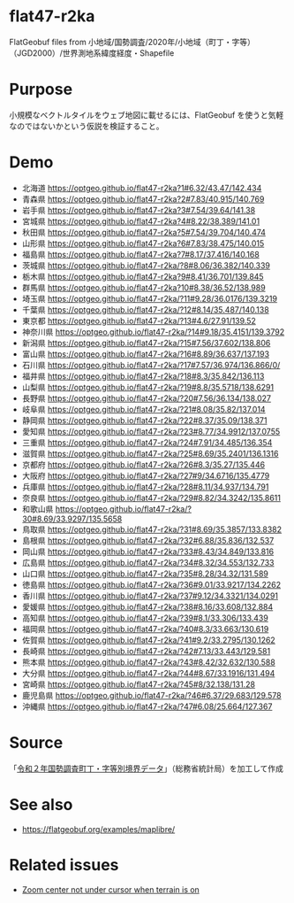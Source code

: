 # flat47-r2ka
FlatGeobuf files from 小地域/国勢調査/2020年/小地域（町丁・字等）（JGD2000）/世界測地系緯度経度・Shapefile

# Purpose
小規模なベクトルタイルをウェブ地図に載せるには、FlatGeobuf を使うと気軽なのではないかという仮説を検証すること。

# Demo
- 北海道 https://optgeo.github.io/flat47-r2ka?1#6.32/43.47/142.434
- 青森県 https://optgeo.github.io/flat47-r2ka?2#7.83/40.915/140.769
- 岩手県 https://optgeo.github.io/flat47-r2ka?3#7.54/39.64/141.38
- 宮城県 https://optgeo.github.io/flat47-r2ka?4#8.22/38.389/141.01
- 秋田県 https://optgeo.github.io/flat47-r2ka?5#7.54/39.704/140.474
- 山形県 https://optgeo.github.io/flat47-r2ka?6#7.83/38.475/140.015
- 福島県 https://optgeo.github.io/flat47-r2ka?7#8.17/37.416/140.168
- 茨城県 https://optgeo.github.io/flat47-r2ka/?8#8.06/36.382/140.339
- 栃木県 https://optgeo.github.io/flat47-r2ka?9#8.41/36.701/139.845
- 群馬県 https://optgeo.github.io/flat47-r2ka?10#8.38/36.52/138.989
- 埼玉県 https://optgeo.github.io/flat47-r2ka/?11#9.28/36.0176/139.3219
- 千葉県 https://optgeo.github.io/flat47-r2ka/?12#8.14/35.487/140.138
- 東京都 https://optgeo.github.io/flat47-r2ka/?13#4.6/27.91/139.52
- 神奈川県 https://optgeo.github.io/flat47-r2ka/?14#9.18/35.4151/139.3792
- 新潟県 https://optgeo.github.io/flat47-r2ka/?15#7.56/37.602/138.806
- 富山県 https://optgeo.github.io/flat47-r2ka/?16#8.89/36.637/137.193
- 石川県 https://optgeo.github.io/flat47-r2ka/?17#7.57/36.974/136.866/0/
- 福井県 https://optgeo.github.io/flat47-r2ka/?18#8.3/35.842/136.113
- 山梨県 https://optgeo.github.io/flat47-r2ka/?19#8.8/35.5718/138.6291
- 長野県 https://optgeo.github.io/flat47-r2ka/?20#7.56/36.134/138.027
- 岐阜県 https://optgeo.github.io/flat47-r2ka/?21#8.08/35.82/137.014
- 静岡県 https://optgeo.github.io/flat47-r2ka/?22#8.37/35.09/138.371
- 愛知県 https://optgeo.github.io/flat47-r2ka/?23#8.77/34.9912/137.0755
- 三重県 https://optgeo.github.io/flat47-r2ka/?24#7.91/34.485/136.354
- 滋賀県 https://optgeo.github.io/flat47-r2ka/?25#8.69/35.2401/136.1316
- 京都府 https://optgeo.github.io/flat47-r2ka/?26#8.3/35.27/135.446
- 大阪府 https://optgeo.github.io/flat47-r2ka/?27#9/34.6716/135.4779
- 兵庫県 https://optgeo.github.io/flat47-r2ka/?28#8.11/34.937/134.791
- 奈良県 https://optgeo.github.io/flat47-r2ka/?29#8.82/34.3242/135.8611
- 和歌山県 https://optgeo.github.io/flat47-r2ka/?30#8.69/33.9297/135.5658
- 鳥取県 https://optgeo.github.io/flat47-r2ka/?31#8.69/35.3857/133.8382
- 島根県 https://optgeo.github.io/flat47-r2ka/?32#6.88/35.836/132.537
- 岡山県 https://optgeo.github.io/flat47-r2ka/?33#8.43/34.849/133.816
- 広島県 https://optgeo.github.io/flat47-r2ka/?34#8.32/34.553/132.733
- 山口県 https://optgeo.github.io/flat47-r2ka/?35#8.28/34.32/131.589
- 徳島県 https://optgeo.github.io/flat47-r2ka/?36#9.01/33.9217/134.2262
- 香川県 https://optgeo.github.io/flat47-r2ka/?37#9.12/34.3321/134.0291
- 愛媛県 https://optgeo.github.io/flat47-r2ka/?38#8.16/33.608/132.884
- 高知県 https://optgeo.github.io/flat47-r2ka/?39#8.1/33.306/133.439
- 福岡県 https://optgeo.github.io/flat47-r2ka/?40#8.3/33.663/130.619
- 佐賀県 https://optgeo.github.io/flat47-r2ka/?41#9.2/33.2795/130.1262
- 長崎県 https://optgeo.github.io/flat47-r2ka/?42#7.13/33.443/129.581
- 熊本県 https://optgeo.github.io/flat47-r2ka/?43#8.42/32.632/130.588
- 大分県 https://optgeo.github.io/flat47-r2ka/?44#8.67/33.1916/131.494
- 宮崎県 https://optgeo.github.io/flat47-r2ka/?45#8/32.138/131.28
- 鹿児島県 https://optgeo.github.io/flat47-r2ka/?46#6.37/29.683/129.578
- 沖縄県 https://optgeo.github.io/flat47-r2ka/?47#6.08/25.664/127.367

# Source
「[令和２年国勢調査町丁・字等別境界データ](https://www.e-stat.go.jp/gis/statmap-search?page=1&type=2&aggregateUnitForBoundary=A&toukeiCode=00200521&toukeiYear=2020&serveyId=A002005212020&coordsys=1&format=shape&datum=2000)」（総務省統計局）を加工して作成

# See also
- https://flatgeobuf.org/examples/maplibre/

# Related issues
- [Zoom center not under cursor when terrain is on](https://github.com/maplibre/maplibre-gl-js/issues/1024)
